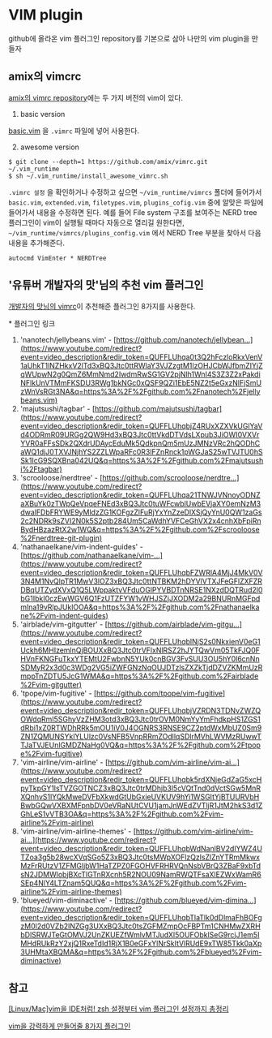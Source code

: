 # VIM plugin

github에 올라온 vim 플러그인 repository를 기본으로 삼아 나만의 vim plugin을 만들자



## amix의 vimcrc

[amix의 vimrc repository](https://github.com/amix/vimrc)에는 두 가지 버전의 vim이 있다.

1. basic version

[basic.vim](https://github.com/leedh/TIL/blob/master/DevEnv/basic.vim) 을 `.vimrc` 파일에 넣어 사용한다. 

2. awesome version

```shell
$ git clone --depth=1 https://github.com/amix/vimrc.git
~/.vim_runtime
$ sh ~/.vim_runtime/install_awesome_vimrc.sh
```

`.vimrc 설정` 을 확인하거나 수정하고 싶으면 `~/vim_runtime/vimrcs` 폴더에 들어가서 `basic.vim`, `extended.vim`, `filetypes.vim`, `plugins_cofig.vim` 중에 알맞은 파일에 들어가서 내용을 수정하면 된다. 예를 들어 File system 구조를 보여주는 NERD tree 플러그인이 vim이 실행될 때마다 자동으로 열리길 원한다면, `~/vim_runtime/vimrcs/plugins_config.vim` 에서 NERD Tree 부분을 찾아서 다음 내용을 추가해준다.

```shell
autocmd VimEnter * NERDTree
```



## '유튜버 개발자의 맛'님의 추천 vim 플러그인

[개발자의 맛님의 vimrc](https://github.com/leedh/TIL/blob/master/DevEnv/vimrc.vim)이 추천해준 플러그인 8가지를 사용한다.

\* 플러그인 링크 

1. 'nanotech/jellybeans.vim' - [https://github.com/nanotech/jellybean...](https://www.youtube.com/redirect?event=video_description&redir_token=QUFFLUhqa0t3Q2hFczloRkxVenV1aUhkT1lNZHkxV2lTd3xBQ3Jtc0ttRWlaY3VJZzgtM1lzOHJCbWJfbmZIYjZqWUpwN2g0QmZ6MmNmd2IwdmRwSG1GV2pjNlh1WnI4S3Z3Z2xPakdiNFlkUnVTMmFKSDU3RWg1bkNGc0xQSF9QZi1EbE5NZ2t5eGxzNlFjSmUzWnVsRGt3NA&q=https%3A%2F%2Fgithub.com%2Fnanotech%2Fjellybeans.vim)
2. 'majutsushi/tagbar' - [https://github.com/majutsushi/tagbar](https://www.youtube.com/redirect?event=video_description&redir_token=QUFFLUhqbjZ4RUxXZXVkUGlYaVd4ODRmR09URGg2QW9Hd3xBQ3Jtc0ttVkdDTVdsLXpub3JiOWI0VXVrYVR0aFFsSDk2QXdrUDAycEduMk5QdkpnQm5mUzJMNzVRc2hQODhCaWQ1djJ0TXVJNjhYS2ZZLWpaRFc0R3lFZnRnck1pWGJaS25wTVJTU0hSSk1IcG9SQXBna042UQ&q=https%3A%2F%2Fgithub.com%2Fmajutsushi%2Ftagbar)
3. 'scrooloose/nerdtree' - [https://github.com/scrooloose/nerdtre...](https://www.youtube.com/redirect?event=video_description&redir_token=QUFFLUhqa21TNWJVNnoyODNZaXBuYk0zTWpQeVpqeFNEd3xBQ3Jtc0tuWFcwblUwbEVjaXY0emNzM3dwalFDbFRYWE9yMldzZG1KOFgzZlFuRjYxYnZzeDlXSjQyYnU0QW1zaGs2c2NDRk9sZVI2N0k5S2ptb284Um5CaWdhYVFCeGhVX2x4cnhXbFpiRnBydHBzazRtX2w1WQ&q=https%3A%2F%2Fgithub.com%2Fscrooloose%2Fnerdtree-git-plugin) 
4. 'nathanaelkane/vim-indent-guides' - [https://github.com/nathanaelkane/vim-...](https://www.youtube.com/redirect?event=video_description&redir_token=QUFFLUhqbFZWRlA4MjJ4MkV0V3N4M1NvQlpTR1MwV3lOZ3xBQ3Jtc0ttNTBKM2hDYVlVTXJFeGFlZXFZRDBqUTZydXVxQ1Q5LWppaktvVFduOGlPYVBDTnNRSE1NXzdDQTRud2l0bG1IbkI0czEwWGV6Q1FzUTZFYW1vWHJSZjJXODM2a29BNURnMGFpdmlna19vRlpJUklOOA&q=https%3A%2F%2Fgithub.com%2Fnathanaelkane%2Fvim-indent-guides) 
5. 'airblade/vim-gitgutter' - [https://github.com/airblade/vim-gitgu...](https://www.youtube.com/redirect?event=video_description&redir_token=QUFFLUhqblNjS2s0NkxienV0eG1Uckh6MHIzemlnQjBOUXxBQ3Jtc0trVFlxNlRSZ2hJYTQwVm05TkFJQ0FHVnFKNGFuTkxYTEMtU2FwbnN5YUk0cnBGV3FvSUU3OU5hY0l6cnNnSDMyR2x3d0c3WDg2VG5iZWFGNzNqOUJDTzlsZXZkTjdDZVZKMmUzRmppTnZDTU5JcG1WMA&q=https%3A%2F%2Fgithub.com%2Fairblade%2Fvim-gitgutter) 
6. 'tpope/vim-fugitive' - [https://github.com/tpope/vim-fugitive](https://www.youtube.com/redirect?event=video_description&redir_token=QUFFLUhqbjVZRDN3TDNvZWZQOWdqRmI5SGhyVzZHM3otd3xBQ3Jtc0trOVM0NmYyYmFhdkpHS1ZGS1dRbi1xZ0RTWDhRRk5mOU1iV0J4OGNRS3RNSE9CZ2ptdWxMbUZ0Sm9ZN1ZQMUNSYklYLUlzc0VsNFB5VnpRRmZOdllqSDlrMVhLWVMzRUwwTTJaTVJEUnlGMDZNaHg0VQ&q=https%3A%2F%2Fgithub.com%2Ftpope%2Fvim-fugitive) 
7. 'vim-airline/vim-airline' - [https://github.com/vim-airline/vim-ai...](https://www.youtube.com/redirect?event=video_description&redir_token=QUFFLUhqbk5rdXNjeGdZaG5xcHpyTkpGY1lsTVZGOTNCZ3xBQ3Jtc0trMDhjb3l5cVQtTnd0dVctSGw5MnRXQnhvS1lYQkMweDVFbXkwdGtUbGxieUVKUV9hYi1WSGItYjBTUURVbHBwbGQwVXBXMFpnbDV0eVRaNUtCVU1jamJnWEdZVTljR1JtM2hkS3d1ZGhLeS1vVTB3OA&q=https%3A%2F%2Fgithub.com%2Fvim-airline%2Fvim-airline) 
8. 'vim-airline/vim-airline-themes' - [https://github.com/vim-airline/vim-ai...](https://www.youtube.com/redirect?event=video_description&redir_token=QUFFLUhqbWdNanlBV2dIYWZ4UTZoa3g5b28wcXVqSGo5Z3xBQ3Jtc0tsMWpXOFlzQzlsZlZnYTRmMkwxMzFrRUtzV1ZFMGljbW1HaTZPZ0FGOHVFRHRVQnNsbVBrQ3ZBaF9xbTdsN2JDMWlobjBXcTlGTnRXcnh5R2NOU09NamRWQTFsaXlEZWxWamR6SEp4NlY4LTZnam5QUQ&q=https%3A%2F%2Fgithub.com%2Fvim-airline%2Fvim-airline-themes) 
9. 'blueyed/vim-diminactive' - [https://github.com/blueyed/vim-dimina...](https://www.youtube.com/redirect?event=video_description&redir_token=QUFFLUhqbTlaTlk0dDlmaFhBOFgzM0l2d0VZb2lNZGg3UXxBQ3Jtc0tsZGFMZmpOcFBPTm1CNHMwZXRHbDlSRWJTeGtOMVJ2UnZKUEZfWmlvMTJudXl5OUFObklSeG9rcjJ1em5IMHdRUkRzY2xjQ1RxeTdId1RjX1B0eGFxYlNrSkItVlRUdE9xTW85Tkk0aXp3UHMtaXBQMA&q=https%3A%2F%2Fgithub.com%2Fblueyed%2Fvim-diminactive)







## 참고

[[Linux/Mac]vim을 IDE처럼! zsh 설정부터 vim 플러그인 설정까지 총정리](https://yunmorning.tistory.com/16)

[vim을 강력하게 만들어줄 8가지 플러그인](https://youtu.be/oLvFt-UJ7UI)

